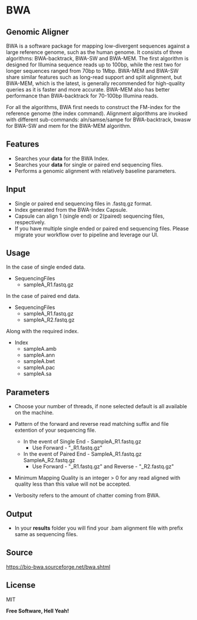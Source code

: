 # BWA 

## Genomic Aligner

BWA is a software package for mapping low-divergent sequences against a large reference genome, such as the human genome. It consists of three algorithms: BWA-backtrack, BWA-SW and BWA-MEM. The first algorithm is designed for Illumina sequence reads up to 100bp, while the rest two for longer sequences ranged from 70bp to 1Mbp. BWA-MEM and BWA-SW share similar features such as long-read support and split alignment, but BWA-MEM, which is the latest, is generally recommended for high-quality queries as it is faster and more accurate. BWA-MEM also has better performance than BWA-backtrack for 70-100bp Illumina reads.

For all the algorithms, BWA first needs to construct the FM-index for the reference genome (the index command). Alignment algorithms are invoked with different sub-commands: aln/samse/sampe for BWA-backtrack, bwasw for BWA-SW and mem for the BWA-MEM algorithm.


## Features

- Searches your **data** for the BWA Index.
- Searches your **data** for single or paired end sequencing files.
- Performs a genomic alignment with relatively baseline parameters.

## Input

- Single or paired end sequencing files in .fastq.gz format.
- Index generated from the BWA-Index Capsule.
- Capsule can align 1 (single end) or 2(paired) sequencing files, respectively. 
- If you have multiple single ended or paired end sequencing files. Please migrate your workflow over to pipeline and leverage our UI.
 
## Usage

In the case of single ended data. 

- SequencingFiles
   - sampleA_R1.fastq.gz

In the case of paired end data. 

- SequencingFiles
   - sampleA_R1.fastq.gz
   - sampleA_R2.fastq.gz

Along with the required index.

- Index
   - sampleA.amb
   - sampleA.ann
   - sampleA.bwt
   - sampleA.pac
   - sampleA.sa

## Parameters 

- Choose your number of threads, if none selected default is all available on the machine. 
- Pattern of the forward and reverse read matching suffix and file extention of your sequencing file. 
   - In the event of Single End - SampleA_R1.fastq.gz
      - Use Forward - "_R1.fastq.gz"
   - In the event of Paired End - SampleA_R1.fastq.gz SampleA_R2.fastq.gz
      - Use Forward - "_R1.fastq.gz" and Reverse - "_R2.fastq.gz"

- Minimum Mapping Quality is an integer > 0 for any read aligned with quality less than this value will not be accepted.
- Verbosity refers to the amount of chatter coming from BWA. 

## Output

- In your **results** folder you will find your .bam alignment file with prefix same as sequencing files.

## Source

https://bio-bwa.sourceforge.net/bwa.shtml

## License

MIT

**Free Software, Hell Yeah!**

[//]: # (These are reference links used in the body of this note and get stripped out when the markdown processor does its job. There is no need to format nicely because it shouldn't be seen. Thanks SO - http://stackoverflow.com/questions/4823468/store-comments-in-markdown-syntax)

   [dill]: <https://github.com/joemccann/dillinger>
   [git-repo-url]: <https://github.com/joemccann/dillinger.git>
   [john gruber]: <http://daringfireball.net>
   [df1]: <http://daringfireball.net/projects/markdown/>
   [markdown-it]: <https://github.com/markdown-it/markdown-it>
   [Ace Editor]: <http://ace.ajax.org>
   [node.js]: <http://nodejs.org>
   [Twitter Bootstrap]: <http://twitter.github.com/bootstrap/>
   [jQuery]: <http://jquery.com>
   [@tjholowaychuk]: <http://twitter.com/tjholowaychuk>
   [express]: <http://expressjs.com>
   [AngularJS]: <http://angularjs.org>
   [Gulp]: <http://gulpjs.com>

   [PlDb]: <https://github.com/joemccann/dillinger/tree/master/plugins/dropbox/README.md>
   [PlGh]: <https://github.com/joemccann/dillinger/tree/master/plugins/github/README.md>
   [PlGd]: <https://github.com/joemccann/dillinger/tree/master/plugins/googledrive/README.md>
   [PlOd]: <https://github.com/joemccann/dillinger/tree/master/plugins/onedrive/README.md>
   [PlMe]: <https://github.com/joemccann/dillinger/tree/master/plugins/medium/README.md>
   [PlGa]: <https://github.com/RahulHP/dillinger/blob/master/plugins/googleanalytics/README.md>
